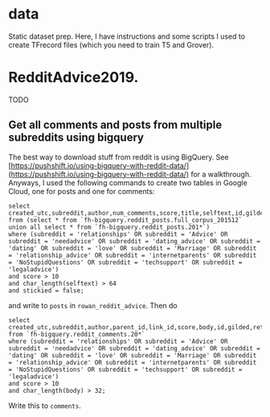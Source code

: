 # data

Static dataset prep. Here, I have instructions and some scripts I used to create TFrecord files (which you need to train T5 and Grover).

# RedditAdvice2019.

TODO 




## Get all comments and posts from multiple subreddits using bigquery

The best way to download stuff from reddit is using BigQuery. See [https://pushshift.io/using-bigquery-with-reddit-data/](https://pushshift.io/using-bigquery-with-reddit-data/) for a walkthrough. Anyways, I used the following commands to create two tables in Google Cloud, one for posts and one for comments:
```
select created_utc,subreddit,author,num_comments,score,title,selftext,id,gilded,retrieved_on
from (select * from `fh-bigquery.reddit_posts.full_corpus_201512` union all select * from `fh-bigquery.reddit_posts.201*`)
where (subreddit = 'relationships' OR subreddit = 'Advice' OR subreddit = 'needadvice' OR subreddit = 'dating_advice' OR subreddit = 'dating' OR subreddit = 'love' OR subreddit = 'Marriage' OR subreddit = 'relationship_advice' OR subreddit = 'internetparents' OR subreddit = 'NoStupidQuestions' OR subreddit = 'techsupport' OR subreddit = 'legaladvice')
and score > 10
and char_length(selftext) > 64
and stickied = false;
```
and write to `posts` in `rowan_reddit_advice`. Then do
```
select created_utc,subreddit,author,parent_id,link_id,score,body,id,gilded,retrieved_on
from `fh-bigquery.reddit_comments.20*`
where (subreddit = 'relationships' OR subreddit = 'Advice' OR subreddit = 'needadvice' OR subreddit = 'dating_advice' OR subreddit = 'dating' OR subreddit = 'love' OR subreddit = 'Marriage' OR subreddit = 'relationship_advice' OR subreddit = 'internetparents' OR subreddit = 'NoStupidQuestions' OR subreddit = 'techsupport' OR subreddit = 'legaladvice')
and score > 10
and char_length(body) > 32;
```
Write this to `comments`.
